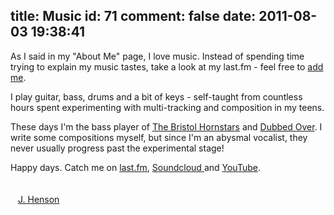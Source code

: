 title: Music
id: 71
comment: false
date: 2011-08-03 19:38:41
---

As I said in my "About Me" page, I love music. Instead of spending time trying to explain my music tastes, take a look at my last.fm - feel free to [add me](http://www.last.fm/user/jhenson47).

I play guitar, bass, drums and a bit of keys - self-taught from countless hours spent experimenting with multi-tracking and composition in my teens.

These days I'm the bass player of [The Bristol Hornstars](http://bigbandsoc.co.uk) and [Dubbed Over](http://www.dubbedover.co.uk). I write some compositions myself, but since I'm an abysmal vocalist, they never usually progress past the experimental stage!

Happy days. Catch me on [last.fm](http://www.last.fm/user/jhenson47), [Soundcloud ](http://soundcloud.com/jhenson/)and [YouTube](http://www.youtube.com/user/tufty47).

[<span style="display: block; width: 137px; height: 20px; padding: 20px 0 0 12px; overflow: hidden; -o-text-overflow: ellipsis; text-overflow: ellipsis;">J. Henson</span>](http://soundcloud.com/jhenson)